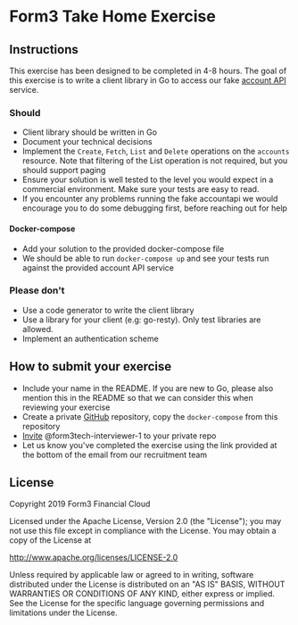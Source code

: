 # Form3 Take Home Exercise

## Instructions
This exercise has been designed to be completed in 4-8 hours. The goal of this exercise is to write a client library 
in Go to access our fake [account API](http://api-docs.form3.tech/api.html#organisation-accounts) service. 

### Should
- Client library should be written in Go
- Document your technical decisions
- Implement the `Create`, `Fetch`, `List` and `Delete` operations on the `accounts` resource. Note that filtering of the List operation is not required, but you should support paging
- Ensure your solution is well tested to the level you would expect in a commercial environment. Make sure your tests are easy to read.
- If you encounter any problems running the fake accountapi we would encourage you to do some debugging first, 
before reaching out for help

#### Docker-compose
 - Add your solution to the provided docker-compose file
 - We should be able to run `docker-compose up` and see your tests run against the provided account API service 

### Please don't
- Use a code generator to write the client library
- Use a library for your client (e.g: go-resty). Only test libraries are allowed.
- Implement an authentication scheme

## How to submit your exercise
- Include your name in the README. If you are new to Go, please also mention this in the README so that we can consider this when reviewing your exercise
- Create a private [GitHub](https://help.github.com/en/articles/create-a-repo) repository, copy the `docker-compose` from this repository
- [Invite](https://help.github.com/en/articles/inviting-collaborators-to-a-personal-repository) @form3tech-interviewer-1 to your private repo
- Let us know you've completed the exercise using the link provided at the bottom of the email from our recruitment team

## License
Copyright 2019 Form3 Financial Cloud

Licensed under the Apache License, Version 2.0 (the "License"); you may not use this file except in compliance with the License.
You may obtain a copy of the License at

http://www.apache.org/licenses/LICENSE-2.0

Unless required by applicable law or agreed to in writing, software distributed under the License is distributed on an "AS IS" BASIS, WITHOUT WARRANTIES OR CONDITIONS OF ANY KIND, either express or implied. See the License for the specific language governing permissions and limitations under the License.
